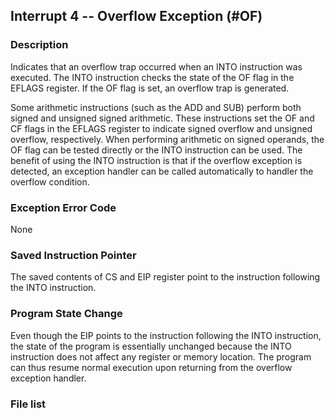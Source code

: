 Interrupt 4 -- Overflow Exception (#OF)
----------------------------------------------------

### Description

  Indicates that an overflow trap occurred when an INTO instruction was
  executed. The INTO instruction checks the state of the OF flag in the 
  EFLAGS register. If the OF flag is set, an overflow trap is generated.

  Some arithmetic instructions (such as the ADD and SUB) perform both 
  signed and unsigned signed arithmetic. These instructions set the OF
  and CF flags in the EFLAGS register to indicate signed overflow and
  unsigned overflow, respectively. When performing arithmetic on signed 
  operands, the OF flag can be tested directly or the INTO instruction
  can be used. The benefit of using the INTO instruction is that if the
  overflow exception is detected, an exception handler can be called 
  automatically to handler the overflow condition.

### Exception Error Code

  None

### Saved Instruction Pointer

  The saved contents of CS and EIP register point to the instruction
  following the INTO instruction.

### Program State Change

  Even though the EIP points to the instruction following the INTO 
  instruction, the state of the program is essentially unchanged because
  the INTO instruction does not affect any register or memory location.
  The program can thus resume normal execution upon returning from the 
  overflow exception handler.

### File list
 
